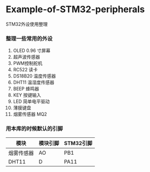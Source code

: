 # Example-of-STM32-peripherals

STM32外设使用整理

### 整理一些常用的外设

1. OLED 0.96 寸屏幕
2. 超声波传感器
3. PWM控制舵机
4. RC522 读卡
5. DS18B20 温度传感器
6. DHT11 温湿度传感器
7. BEEP 蜂鸣器
8. KEY 按键输入
9. LED 简单电平驱动
10. 薄膜键盘
11. 烟雾传感器 MQ2


### 用本库的时候默认的引脚

| 模块       | 模块引脚 | STM32引脚 |
| ---------- | -------- | --------- |
| 烟雾传感器 | AO       | PB1       |
| DHT11      | D        | PA11      |
